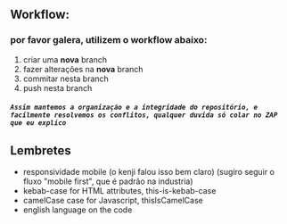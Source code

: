 ## Workflow:
### por favor galera, utilizem o workflow abaixo:
1. criar uma **nova** branch
2. fazer alterações na **nova** branch
3. commitar nesta branch
4. push nesta branch
##### `Assim mantemos a organização e a integridade do repositório, e facilmente resolvemos os conflitos, qualquer duvida só colar no ZAP que eu explico`
## Lembretes
* responsividade mobile (o kenji falou isso bem claro) (sugiro seguir o fluxo "mobile first", que é padrão na industria)
* kebab-case for HTML attributes, this-is-kebab-case
* camelCase case for Javascript, thisIsCamelCase
* english language on the code
